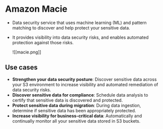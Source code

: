 # Amazon Macie
- Data security service that uses machine learning (ML) and pattern matching to discover and help protect your sensitive data.
- It provides visibility into data security risks, and enables automated protection against those risks.

	![[macie.png]]

## Use cases
- **Strengthen your data security posture**: Discover sensitive data across your S3 environment to increase visibility and automated remediation of data security risks.
- **Discover sensitive data for compliance**: Schedule data analysis to certify that sensitive data is discovered and protected.
- **Protect sensitive data during migration**: During data ingestion, determine if sensitive data has been appropriately protected.
- **Increase visibility for business-critical data**: Automatically and continually monitor all your sensitive data stored in S3 buckets.
